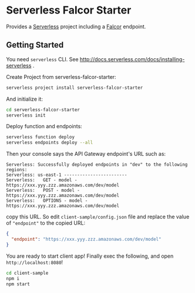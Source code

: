 # Serverless Falcor Starter

Provides a [Serverless](http://serverless.com/) project including a [Falcor](http://netflix.github.io/falcor/) endpoint.

## Getting Started

You need `serverless` CLI. See http://docs.serverless.com/docs/installing-serverless .

Create Project from serverless-falcor-starter:

```sh
serverless project install serverless-falcor-starter
```

And initialize it:

```sh
cd serverless-falcor-starter
serverless init
```

Deploy function and endpoints:

```sh
serverless function deploy
serverless endpoints deploy --all
```

Then your console says the API Gateway endpoint's URL such as:

```text
Serverless: Successfully deployed endpoints in "dev" to the following regions:
Serverless: us-east-1 ------------------------
Serverless:   GET - model - https://xxx.yyy.zzz.amazonaws.com/dev/model
Serverless:   POST - model - https://xxx.yyy.zzz.amazonaws.com/dev/model
Serverless:   OPTIONS - model - https://xxx.yyy.zzz.amazonaws.com/dev/model
```

copy this URL. So edit `client-sample/config.json` file and replace the value of `"endpoint"` to the copied URL:

```json
{
  "endpoint": "https://xxx.yyy.zzz.amazonaws.com/dev/model"
}
```

You are ready to start client app! Finally exec the following, and open `http://localhost:8080`!

```sh
cd client-sample
npm i
npm start
```

